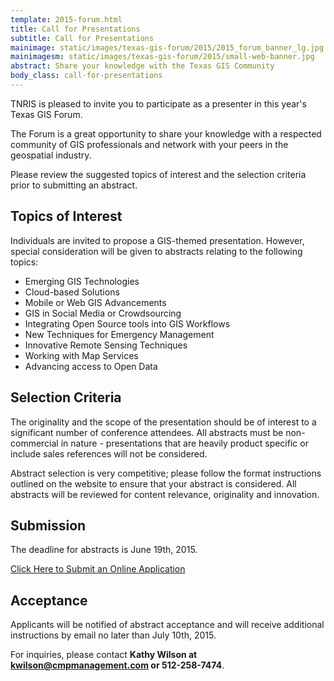 ```yaml
---
template: 2015-forum.html
title: Call for Presentations
subtitle: Call for Presentations
mainimage: static/images/texas-gis-forum/2015/2015_forum_banner_lg.jpg
mainimagesm: static/images/texas-gis-forum/2015/small-web-banner.jpg
abstract: Share your knowledge with the Texas GIS Community
body_class: call-for-presentations
---
```


TNRIS is pleased to invite you to participate as a presenter in this year's Texas GIS Forum.

The Forum is a great opportunity to share your knowledge with a respected community of GIS professionals and network with your peers in the geospatial industry.

Please review the suggested topics of interest and the selection criteria prior to submitting an abstract.

## Topics of Interest

 Individuals are invited to propose a GIS-themed presentation. However, special consideration will be given to abstracts relating to the following topics:

- Emerging GIS Technologies
- Cloud-based Solutions
- Mobile or Web GIS Advancements
- GIS in Social Media or Crowdsourcing
- Integrating Open Source tools into GIS Workflows
- New Techniques for Emergency Management
- Innovative Remote Sensing Techniques
- Working with Map Services
- Advancing access to Open Data

## Selection Criteria

The originality and the scope of the presentation should be of interest to a significant number of conference attendees. All abstracts must be non-commercial in nature - presentations that are heavily product specific or include sales references will not be considered.

Abstract selection is very competitive; please follow the format instructions outlined on the website to ensure that your abstract is considered. All abstracts will be reviewed for content relevance, originality and innovation.

## Submission

The deadline for abstracts is June 19th, 2015.

<a class="btn btn-lg btn-danger" href="https://www.surveymonkey.com/s/HZQZM8D">Click Here to Submit an Online Application</a>

## Acceptance

Applicants will be notified of abstract acceptance and will receive additional instructions by email no later than July 10th, 2015. 

For inquiries, please contact **Kathy Wilson at kwilson@cmpmanagement.com or 512-258-7474**.
